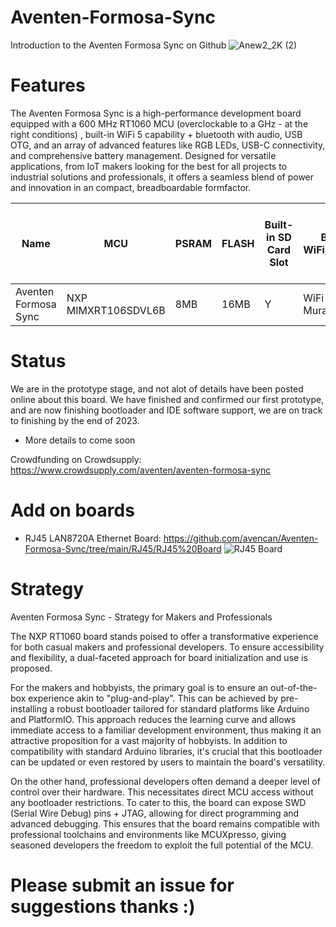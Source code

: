 # Aventen-Formosa-Sync
Introduction to the Aventen Formosa Sync on Github
![Anew2_2K (2)](https://github.com/avencan/Aventen-Formosa-Sync/assets/140997610/1c519d4e-4e21-4dd1-9aa2-11c8559b3667)
# Features
The Aventen Formosa Sync is a high-performance development board equipped with a 600 MHz RT1060 MCU (overclockable to a GHz - at the right conditions) , built-in WiFi 5 capability + bluetooth with audio, USB OTG, and an array of advanced features like RGB LEDs, USB-C connectivity, and comprehensive battery management. Designed for versatile applications, from IoT makers looking for the best for all projects to industrial solutions and professionals, it offers a seamless blend of power and innovation in an compact, breadboardable formfactor.

| Name                       | MCU                  | PSRAM | FLASH | Built-in SD Card Slot | Built-in WiFi/Bluetooth | Onboard LED | Header Pins | USB Connector | Ethernet       | Debugging | Aux LDO 1A | Chip Antenna + IPX w RF Switch | Battery Support (JST) + USB LiPo Charge |
|----------------------------|----------------------|-------|-------|------------------|-------------------------|-------------|-------------|---------------|----------------|----------|------------|--------------------------------|----------------------------------------|
| Aventen Formosa Sync       | NXP MIMXRT106SDVL6B  | 8MB   | 16MB  | Y                | WiFi 5 - Murata 1ZM      | RGB + LED   | 35          | USB-C         | 10/100 LAN8720A | SWD/JTAG      | Y          | Y               | Y                                      |

# Status
We are in the prototype stage, and not alot of details have been posted online about this board. We have finished and confirmed our first prototype, and are now finishing bootloader and IDE software support, we are on track to finishing by the end of 2023.

- More details to come soon 

Crowdfunding on Crowdsupply: https://www.crowdsupply.com/aventen/aventen-formosa-sync

# Add on boards

- RJ45 LAN8720A Ethernet Board: https://github.com/avencan/Aventen-Formosa-Sync/tree/main/RJ45/RJ45%20Board
![RJ45 Board](https://github.com/avencan/Aventen-Formosa-Sync/assets/140997610/86d3339a-ee96-42e9-ad54-488362c2029c)

# Strategy 
Aventen Formosa Sync - Strategy for Makers and Professionals

The NXP RT1060 board stands poised to offer a transformative experience for both casual makers and professional developers. To ensure accessibility and flexibility, a dual-faceted approach for board initialization and use is proposed.

For the makers and hobbyists, the primary goal is to ensure an out-of-the-box experience akin to "plug-and-play". This can be achieved by pre-installing a robust bootloader tailored for standard platforms like Arduino and PlatformIO. This approach  reduces the learning curve and allows immediate access to a familiar development environment, thus making it an attractive proposition for a vast majority of hobbyists. In addition to compatibility with standard Arduino libraries, it's crucial that this bootloader can be updated or even restored by users to maintain the board's versatility.

On the other hand, professional developers often demand a deeper level of control over their hardware. This necessitates direct MCU access without any bootloader restrictions. To cater to this, the board can expose SWD (Serial Wire Debug) pins + JTAG, allowing for direct programming and advanced debugging. This ensures that the board remains compatible with professional toolchains and environments like MCUXpresso, giving seasoned developers the freedom to exploit the full potential of the MCU.

# Please submit an issue for suggestions thanks :)
